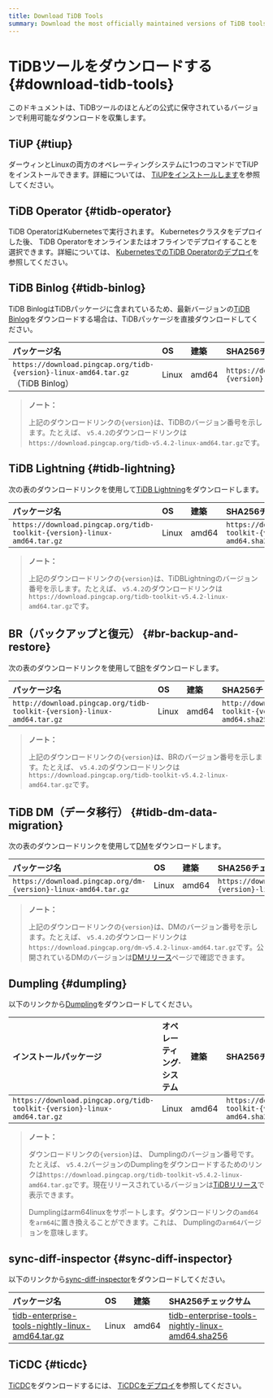 ```yaml
---
title: Download TiDB Tools
summary: Download the most officially maintained versions of TiDB tools.
---
```


# TiDBツールをダウンロードする {#download-tidb-tools}

このドキュメントは、TiDBツールのほとんどの公式に保守されているバージョンで利用可能なダウンロードを収集します。

## TiUP {#tiup}

ダーウィンとLinuxの両方のオペレーティングシステムに1つのコマンドでTiUPをインストールできます。詳細については、 [TiUPをインストールします](/tiup/tiup-overview.md#install-tiup)を参照してください。

## TiDB Operator {#tidb-operator}

TiDB OperatorはKubernetesで実行されます。 Kubernetesクラスタをデプロイした後、 TiDB Operatorをオンラインまたはオフラインでデプロイすることを選択できます。詳細については、 [KubernetesでのTiDB Operatorのデプロイ](https://docs.pingcap.com/tidb-in-kubernetes/stable/deploy-tidb-operator/)を参照してください。

## TiDB Binlog {#tidb-binlog}

TiDB BinlogはTiDBパッケージに含まれているため、最新バージョンの[TiDB Binlog](/tidb-binlog/tidb-binlog-overview.md)をダウンロードする場合は、TiDBパッケージを直接ダウンロードしてください。

| パッケージ名                                                                         | OS    | 建築    | SHA256チェックサム                                                     |
| :----------------------------------------------------------------------------- | :---- | :---- | :--------------------------------------------------------------- |
| `https://download.pingcap.org/tidb-{version}-linux-amd64.tar.gz` （TiDB Binlog） | Linux | amd64 | `https://download.pingcap.org/tidb-{version}-linux-amd64.sha256` |

> **ノート：**
>
> 上記のダウンロードリンクの`{version}`は、TiDBのバージョン番号を示します。たとえば、 `v5.4.2`のダウンロードリンクは`https://download.pingcap.org/tidb-v5.4.2-linux-amd64.tar.gz`です。

## TiDB Lightning {#tidb-lightning}

次の表のダウンロードリンクを使用して[TiDB Lightning](/tidb-lightning/tidb-lightning-overview.md)をダウンロードします。

| パッケージ名                                                                   | OS    | 建築    | SHA256チェックサム                                                             |
| :----------------------------------------------------------------------- | :---- | :---- | :----------------------------------------------------------------------- |
| `https://download.pingcap.org/tidb-toolkit-{version}-linux-amd64.tar.gz` | Linux | amd64 | `https://download.pingcap.org/tidb-toolkit-{version}-linux-amd64.sha256` |

> **ノート：**
>
> 上記のダウンロードリンクの`{version}`は、TiDBLightningのバージョン番号を示します。たとえば、 `v5.4.2`のダウンロードリンクは`https://download.pingcap.org/tidb-toolkit-v5.4.2-linux-amd64.tar.gz`です。

## BR（バックアップと復元） {#br-backup-and-restore}

次の表のダウンロードリンクを使用して[BR](/br/backup-and-restore-tool.md)をダウンロードします。

| パッケージ名                                                                  | OS    | 建築    | SHA256チェックサム                                                            |
| :---------------------------------------------------------------------- | :---- | :---- | :---------------------------------------------------------------------- |
| `http://download.pingcap.org/tidb-toolkit-{version}-linux-amd64.tar.gz` | Linux | amd64 | `http://download.pingcap.org/tidb-toolkit-{version}-linux-amd64.sha256` |

> **ノート：**
>
> 上記のダウンロードリンクの`{version}`は、BRのバージョン番号を示します。たとえば、 `v5.4.2`のダウンロードリンクは`https://download.pingcap.org/tidb-toolkit-v5.4.2-linux-amd64.tar.gz`です。

## TiDB DM（データ移行） {#tidb-dm-data-migration}

次の表のダウンロードリンクを使用して[DM](/dm/dm-overview.md)をダウンロードします。

| パッケージ名                                                         | OS    | 建築    | SHA256チェックサム                                                   |
| :------------------------------------------------------------- | :---- | :---- | :------------------------------------------------------------- |
| `https://download.pingcap.org/dm-{version}-linux-amd64.tar.gz` | Linux | amd64 | `https://download.pingcap.org/dm-{version}-linux-amd64.sha256` |

> **ノート：**
>
> 上記のダウンロードリンクの`{version}`は、DMのバージョン番号を示します。たとえば、 `v5.4.2`のダウンロードリンクは`https://download.pingcap.org/dm-v5.4.2-linux-amd64.tar.gz`です。公開されているDMのバージョンは[DMリリース](https://github.com/pingcap/dm/releases)ページで確認できます。

## Dumpling {#dumpling}

以下のリンクから[Dumpling](/dumpling-overview.md)をダウンロードしてください。

| インストールパッケージ                                                              | オペレーティング·システム | 建築    | SHA256チェックサム                                                             |
| :----------------------------------------------------------------------- | :------------ | :---- | :----------------------------------------------------------------------- |
| `https://download.pingcap.org/tidb-toolkit-{version}-linux-amd64.tar.gz` | Linux         | amd64 | `https://download.pingcap.org/tidb-toolkit-{version}-linux-amd64.sha256` |

> **ノート：**
>
> ダウンロードリンクの`{version}`は、 Dumplingのバージョン番号です。たとえば、 `v5.4.2`バージョンのDumplingをダウンロードするためのリンクは`https://download.pingcap.org/tidb-toolkit-v5.4.2-linux-amd64.tar.gz`です。現在リリースされているバージョンは[TiDBリリース](https://github.com/pingcap/tidb/releases)で表示できます。
>
> Dumplingはarm64linuxをサポートします。ダウンロードリンクの`amd64`を`arm64`に置き換えることができます。これは、 Dumplingの`arm64`バージョンを意味します。

## sync-diff-inspector {#sync-diff-inspector}

以下のリンクから[sync-diff-inspector](/sync-diff-inspector/sync-diff-inspector-overview.md)をダウンロードしてください。

| パッケージ名                                                                                                                            | OS    | 建築    | SHA256チェックサム                                                                                                                      |
| :-------------------------------------------------------------------------------------------------------------------------------- | :---- | :---- | :-------------------------------------------------------------------------------------------------------------------------------- |
| [tidb-enterprise-tools-nightly-linux-amd64.tar.gz](https://download.pingcap.org/tidb-enterprise-tools-nightly-linux-amd64.tar.gz) | Linux | amd64 | [tidb-enterprise-tools-nightly-linux-amd64.sha256](https://download.pingcap.org/tidb-enterprise-tools-nightly-linux-amd64.sha256) |

## TiCDC {#ticdc}

[TiCDC](/ticdc/ticdc-overview.md)をダウンロードするには、 [TiCDCをデプロイ](/ticdc/deploy-ticdc.md)を参照してください。
